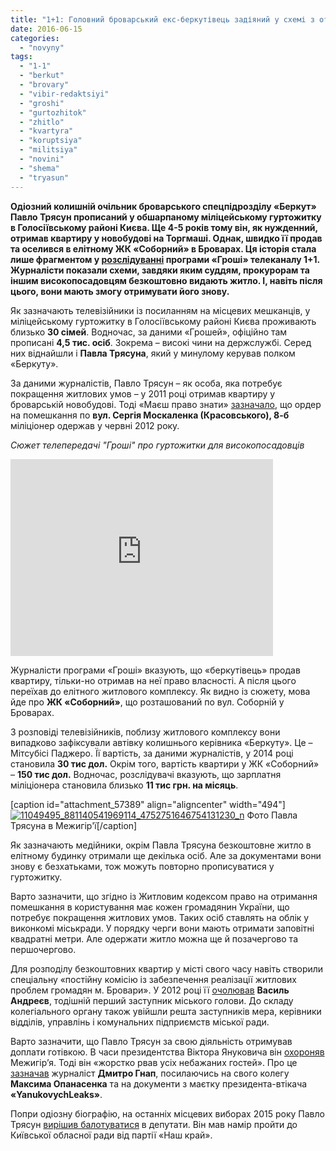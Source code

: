 ```yaml
---
title: "1+1: Головний броварський екс-беркутівець задіяний у схемі з отримання безкоштовного житла – ВІДЕО"
date: 2016-06-15
categories: 
  - "novyny"
tags: 
  - "1-1"
  - "berkut"
  - "brovary"
  - "vibir-redaktsiyi"
  - "groshi"
  - "gurtozhitok"
  - "zhitlo"
  - "kvartyra"
  - "koruptsiya"
  - "militsiya"
  - "novini"
  - "shema"
  - "tryasun"
---
```


**Одіозний колишній очільник броварського спецпідрозділу «Беркут» Павло Трясун прописаний у обшарпаному міліцейському гуртожитку в Голосіївському районі Києва. Ще 4-5 років тому він, як нужденний, отримав квартиру у новобудові на Торгмаші. Однак, швидко її продав та оселився в елітному ЖК «Соборний» в Броварах. Ця історія стала лише фрагментом у [розслідуванні](http://tsn.ua/groshi/zhurnalisti-rozkrili-shemu-otrimannya-bezkoshtovnogo-vip-zhitla-kolishnimi-prokurorami-672512.html) програми «Гроші» телеканалу 1+1. Журналісти показали схеми, завдяки яким суддям, прокурорам та іншим високопосадовцям безкоштовно видають житло. І, навіть після цього, вони мають змогу отримувати його знову.**

Як зазначають телевізійники із посиланням на місцевих мешканців, у міліцейському гуртожитку в Голосіївському районі Києва проживають близько **30 сімей**. Водночас, за даними «Грошей», офіційно там прописані **4,5 тис. осіб**. Зокрема – високі чини на держслужбі. Серед них віднайшли і **Павла Трясуна**, який у минулому керував полком «Беркуту».

За даними журналістів, Павло Трясун – як особа, яка потребує покращення житлових умов – у 2011 році отримав квартиру у броварській новобудові. Тоді «Маєш право знати» [зазначало](https://mpz.brovary.org/bolyuche-kvartirne-pitannya-hto-otrimuye-bezkoshtovne-zhitlo-u-brovarah/), що ордер на помешкання по **вул. Сергія Москаленка (Красовського), 8-б** міліціонер одержав у червні 2012 року.

_Сюжет телепередачі "Гроші" про гуртожитки для високопосадовців_

<iframe src="https://www.youtube.com/embed/FIUAd4Qir1E" width="420" height="315" frameborder="0" allowfullscreen="allowfullscreen"></iframe>

Журналісти програми «Гроші» вказують, що «беркутівець» продав квартиру, тільки-но отримав на неї право власності. А після цього переїхав до елітного житлового комплексу. Як видно із сюжету, мова йде про **ЖК «Соборний»**, що розташований по вул. Соборній у Броварах.

З розповіді телевізійників, поблизу житлового комплексу вони випадково зафіксували автівку колишнього керівника «Беркуту». Це – Мітсубісі Паджеро. Її вартість, за даними журналістів, у 2014 році становила **30 тис дол.** Окрім того, вартість квартири у ЖК «Соборний» – **150 тис дол.** Водночас, розслідувачі вказують, що зарплатня міліціонера становила близько **11 тис грн. на місяць**.

\[caption id="attachment\_57389" align="aligncenter" width="494"\][![11049495_881140541969114_4752751646754131230_n](https://mpz.brovary.org/wp-content/uploads/2016/06/11049495_881140541969114_4752751646754131230_n.jpg)](https://mpz.brovary.org/wp-content/uploads/2016/06/11049495_881140541969114_4752751646754131230_n.jpg) Фото Павла Трясуна в Межигір'ї\[/caption\]

Як зазначають медійники, окрім Павла Трясуна безкоштовне житло в елітному будинку отримали ще декілька осіб. Але за документами вони знову є безхатьками, тож можуть повторно прописуватися у гуртожитку.

Варто зазначити, що згідно із Житловим кодексом право на отримання помешкання в користування має кожен громадянин України, що потребує покращення житлових умов. Таких осіб ставлять на облік у виконкомі міськради. У порядку черги вони мають отримати заповітні квадратні метри. Але одержати житло можна ще й позачергово та першочергово.

Для розподілу безкоштовних квартир у місті свого часу навіть створили спеціальну «постійну комісію із забезпечення реалізації житлових проблем громадян м. Бровари». У 2012 році її [очолював](http://docs.brovary.org/p3084/07.06.2012/619-21-06) **Василь Андреєв**, тодішній перший заступник міського голови. До складу колегіального органу також увійшли решта заступників мера, керівники відділів, управлінь і комунальних підприємств міської ради.

Варто зазначити, що Павло Трясун за свою діяльність отримував доплати готівкою. В часи президентства Віктора Януковича він [охороняв](https://news.pn/ru/politics/45054) Межигір’я. Тоді він «жорстко рвав усіх небажаних гостей». Про це [зазначав](https://www.facebook.com/gnap.ua/posts/881178468631988?__mref=message_bubble) журналіст **Дмитро Гнап**, посилаючись на свого колегу **Максима Опанасенка** та на документи з маєтку президента-втікача **«YanukovychLeaks»**.

Попри одіозну біографію, на останніх місцевих виборах 2015 року Павло Трясун [вирішив балотуватися](https://mpz.brovary.org/hto-balotuyetsya-vid-brovariv-do-kyyivskoyi-oblasnoyi-rady-povnyj-perelik-kandydativ/) в депутати. Він мав намір пройти до Київської обласної ради від партії «Наш край».
